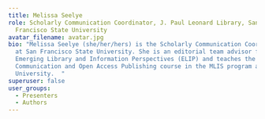```yaml
---
title: Melissa Seelye
role: Scholarly Communication Coordinator, J. Paul Leonard Library, San
  Francisco State University
avatar_filename: avatar.jpg
bio: "Melissa Seelye (she/her/hers) is the Scholarly Communication Coordinator
  at San Francisco State University. She is an editorial team advisor for
  Emerging Library and Information Perspectives (ELIP) and teaches the Scholarly
  Communication and Open Access Publishing course in the MLIS program at Western
  University.  "
superuser: false
user_groups:
  - Presenters
  - Authors
---
```

